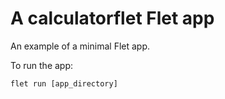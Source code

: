 # A calculatorflet Flet app

An example of a minimal Flet app.

To run the app:

```
flet run [app_directory]
```
